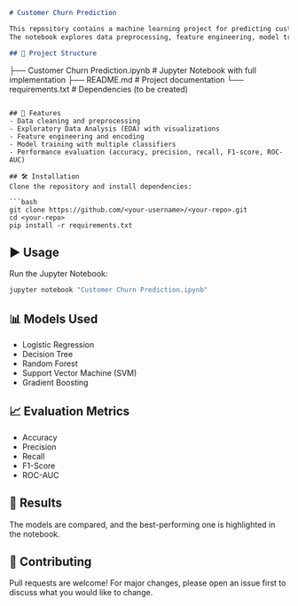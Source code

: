 ```markdown
# Customer Churn Prediction

This repository contains a machine learning project for predicting customer churn.  
The notebook explores data preprocessing, feature engineering, model training, and evaluation using different algorithms to identify customers who are likely to leave a service.

## 📂 Project Structure
```

├── Customer Churn Prediction.ipynb   # Jupyter Notebook with full implementation
├── README.md                         # Project documentation
└── requirements.txt                  # Dependencies (to be created)

````

## 🚀 Features
- Data cleaning and preprocessing
- Exploratory Data Analysis (EDA) with visualizations
- Feature engineering and encoding
- Model training with multiple classifiers
- Performance evaluation (accuracy, precision, recall, F1-score, ROC-AUC)

## 🛠️ Installation
Clone the repository and install dependencies:

```bash
git clone https://github.com/<your-username>/<your-repo>.git
cd <your-repo>
pip install -r requirements.txt
````

## ▶️ Usage

Run the Jupyter Notebook:

```bash
jupyter notebook "Customer Churn Prediction.ipynb"
```

## 📊 Models Used

* Logistic Regression
* Decision Tree
* Random Forest
* Support Vector Machine (SVM)
* Gradient Boosting

## 📈 Evaluation Metrics

* Accuracy
* Precision
* Recall
* F1-Score
* ROC-AUC

## 🔮 Results

The models are compared, and the best-performing one is highlighted in the notebook.

## 🤝 Contributing

Pull requests are welcome! For major changes, please open an issue first to discuss what you would like to change.


```
```
